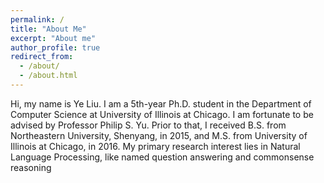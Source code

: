 ```yaml
---
permalink: /
title: "About Me"
excerpt: "About me"
author_profile: true
redirect_from: 
  - /about/
  - /about.html
---
```


Hi, my name is Ye Liu. I am a 5th-year Ph.D. student in the Department of Computer Science at University of Illinois at Chicago. I am fortunate to be advised by Professor Philip S. Yu. Prior to that, I received B.S. from Northeastern University, Shenyang, in 2015, and M.S. from University of Illinois at Chicago, in 2016. My primary research interest lies in Natural Language Processing, like named question answering and commonsense reasoning